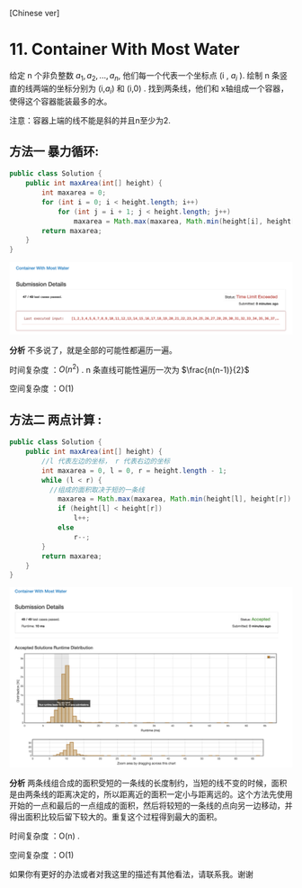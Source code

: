 [Chinese ver]
# 11. Container With Most Water

给定 n 个非负整数 $a_1,a_2,...,a_n$, 他们每一个代表一个坐标点 (i , $a_i$ ). 绘制 n 条竖直的线两端的坐标分别为 (i,$a_i$) 和 (i,0) . 找到两条线，他们和 x轴组成一个容器，使得这个容器能装最多的水。

注意：容器上端的线不能是斜的并且n至少为2.


## 方法一 暴力循环:

```java
public class Solution {
    public int maxArea(int[] height) {
        int maxarea = 0;
        for (int i = 0; i < height.length; i++)
            for (int j = i + 1; j < height.length; j++)
                maxarea = Math.max(maxarea, Math.min(height[i], height[j]) * (j - i));
        return maxarea;
    }
}
```

![效率](https://github.com/LeonChen1024/LeetCodeRecord/blob/master/11.%20Container%20With%20Most%20Water/Images/Brute.png?raw=true)

**分析**
不多说了，就是全部的可能性都遍历一遍。

时间复杂度 ：$O(n^2)$ . n 条直线可能性遍历一次为 $\frac{n(n-1)}{2}$

空间复杂度 ：O(1)

## 方法二 两点计算 :

``` java
public class Solution {
    public int maxArea(int[] height) {
        //l 代表左边的坐标， r 代表右边的坐标
        int maxarea = 0, l = 0, r = height.length - 1;
        while (l < r) {
          //组成的面积取决于短的一条线
            maxarea = Math.max(maxarea, Math.min(height[l], height[r]) * (r - l));
            if (height[l] < height[r])
                l++;
            else
                r--;
        }
        return maxarea;
    }
}
```

![效率](https://github.com/LeonChen1024/LeetCodeRecord/blob/master/11.%20Container%20With%20Most%20Water/Images/TwoPoint.png?raw=true)

**分析**
两条线组合成的面积受短的一条线的长度制约，当短的线不变的时候，面积是由两条线的距离决定的，所以距离近的面积一定小与距离远的。这个方法先使用开始的一点和最后的一点组成的面积，然后将较短的一条线的点向另一边移动，并得出面积比较后留下较大的。重复这个过程得到最大的面积。

时间复杂度 ：O(n) .

空间复杂度 ：O(1)



如果你有更好的办法或者对我这里的描述有其他看法，请联系我。谢谢
